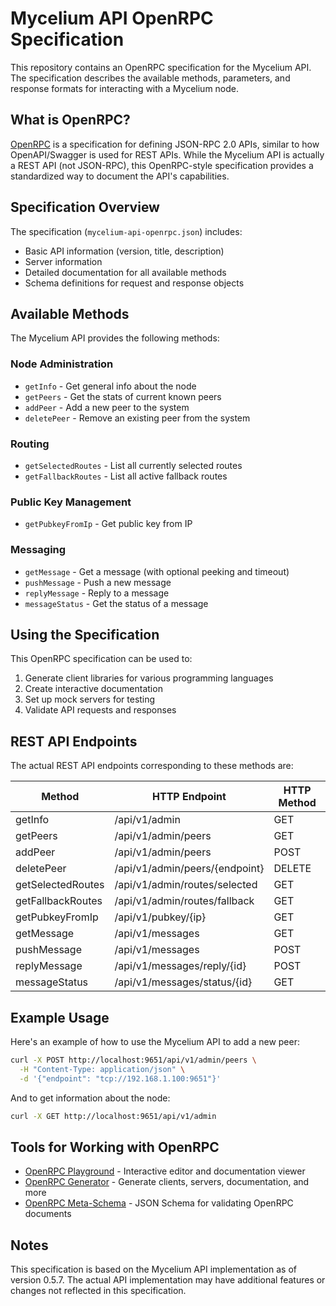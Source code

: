 # Mycelium API OpenRPC Specification

This repository contains an OpenRPC specification for the Mycelium API. The specification describes the available methods, parameters, and response formats for interacting with a Mycelium node.

## What is OpenRPC?

[OpenRPC](https://open-rpc.org/) is a specification for defining JSON-RPC 2.0 APIs, similar to how OpenAPI/Swagger is used for REST APIs. While the Mycelium API is actually a REST API (not JSON-RPC), this OpenRPC-style specification provides a standardized way to document the API's capabilities.

## Specification Overview

The specification (`mycelium-api-openrpc.json`) includes:

- Basic API information (version, title, description)
- Server information
- Detailed documentation for all available methods
- Schema definitions for request and response objects

## Available Methods

The Mycelium API provides the following methods:

### Node Administration

- `getInfo` - Get general info about the node
- `getPeers` - Get the stats of current known peers
- `addPeer` - Add a new peer to the system
- `deletePeer` - Remove an existing peer from the system

### Routing

- `getSelectedRoutes` - List all currently selected routes
- `getFallbackRoutes` - List all active fallback routes

### Public Key Management

- `getPubkeyFromIp` - Get public key from IP

### Messaging

- `getMessage` - Get a message (with optional peeking and timeout)
- `pushMessage` - Push a new message
- `replyMessage` - Reply to a message
- `messageStatus` - Get the status of a message

## Using the Specification

This OpenRPC specification can be used to:

1. Generate client libraries for various programming languages
2. Create interactive documentation
3. Set up mock servers for testing
4. Validate API requests and responses

## REST API Endpoints

The actual REST API endpoints corresponding to these methods are:

| Method | HTTP Endpoint | HTTP Method |
|--------|--------------|-------------|
| getInfo | /api/v1/admin | GET |
| getPeers | /api/v1/admin/peers | GET |
| addPeer | /api/v1/admin/peers | POST |
| deletePeer | /api/v1/admin/peers/{endpoint} | DELETE |
| getSelectedRoutes | /api/v1/admin/routes/selected | GET |
| getFallbackRoutes | /api/v1/admin/routes/fallback | GET |
| getPubkeyFromIp | /api/v1/pubkey/{ip} | GET |
| getMessage | /api/v1/messages | GET |
| pushMessage | /api/v1/messages | POST |
| replyMessage | /api/v1/messages/reply/{id} | POST |
| messageStatus | /api/v1/messages/status/{id} | GET |

## Example Usage

Here's an example of how to use the Mycelium API to add a new peer:

```bash
curl -X POST http://localhost:9651/api/v1/admin/peers \
  -H "Content-Type: application/json" \
  -d '{"endpoint": "tcp://192.168.1.100:9651"}'
```

And to get information about the node:

```bash
curl -X GET http://localhost:9651/api/v1/admin
```

## Tools for Working with OpenRPC

- [OpenRPC Playground](https://playground.open-rpc.org/) - Interactive editor and documentation viewer
- [OpenRPC Generator](https://github.com/open-rpc/generator) - Generate clients, servers, documentation, and more
- [OpenRPC Meta-Schema](https://github.com/open-rpc/meta-schema) - JSON Schema for validating OpenRPC documents

## Notes

This specification is based on the Mycelium API implementation as of version 0.5.7. The actual API implementation may have additional features or changes not reflected in this specification.